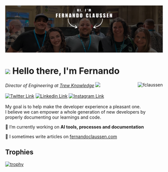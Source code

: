 [![Fernando's GitHub Banner](./assets/GitHubHeader-wcus.png)](https://fernandoclaussen.com)

<h1 align="left"><img src="https://user-images.githubusercontent.com/42378118/110234147-e3259600-7f4e-11eb-95be-0c4047144dea.gif" width="30"> Hello there, I'm Fernando</h1>
<img src="https://github-readme-stats-psi-eight-15.vercel.app/api?username=fclaussen&show=reviews,prs_merged,prs_merged_percentage&show_icons=true&include_all_commits=true" alt="fclaussen" align="right" />
<p align="left">
  <em>Director of Engineering at <a href="https://www.trewknowledge.com">Trew Knowledge</a> <img src="https://media.giphy.com/media/WUlplcMpOCEmTGBtBW/giphy.gif" width="30"></em><br /><br />
  <a href="https://www.twitter.com/fclaussen"><img src="https://img.shields.io/badge/Twitter-black?style=flat-square&logo=x&logoColor=white" alt="Twitter Link" /></a>
  <a href="https://www.linkedin.com/in/fernandoclaussen/"><img src="https://img.shields.io/badge/-LinkedIn-0e76a8?style=flat-square&logo=Linkedin&logoColor=white" alt="Linkedin Link" /></a>
  <a href="https://www.instagram.com/fernando_claussen/"><img src="https://img.shields.io/badge/-Instagram-e4405f?style=flat-square&logo=Instagram&logoColor=white" alt="Instagram Link" /></a><br /><br />
  My goal is to help make the developer experience a pleasant one.<br />
  I believe we can empower a whole generation of new developers by properly documenting our learnings and code.
  
  🔭 I’m currently working on <strong>AI tools, processes and documentation</strong>
  
  📝 I sometimes write articles on <a href="https://fernandoclaussen.com">fernandoclaussen.com</a>
</p>


## Trophies

[![trophy](https://github-profile-trophy.vercel.app/?username=fclaussen&column=-1)]([https://github.com/fclaussen](https://github.com/ryo-ma/github-profile-trophy))

